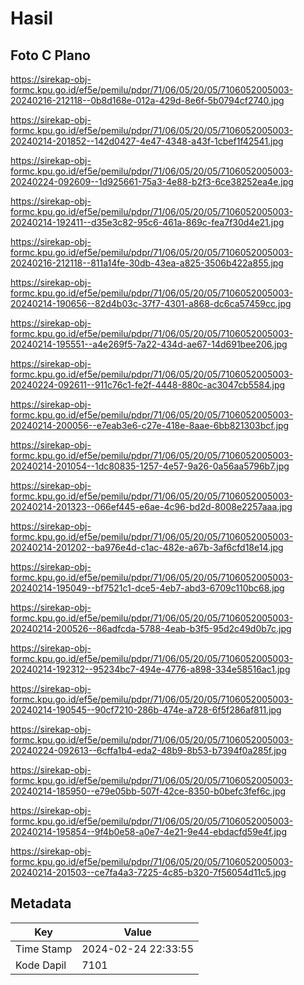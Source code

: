 # Hasil

## Foto C Plano

https://sirekap-obj-formc.kpu.go.id/ef5e/pemilu/pdpr/71/06/05/20/05/7106052005003-20240216-212118--0b8d168e-012a-429d-8e6f-5b0794cf2740.jpg

https://sirekap-obj-formc.kpu.go.id/ef5e/pemilu/pdpr/71/06/05/20/05/7106052005003-20240214-201852--142d0427-4e47-4348-a43f-1cbef1f42541.jpg

https://sirekap-obj-formc.kpu.go.id/ef5e/pemilu/pdpr/71/06/05/20/05/7106052005003-20240224-092609--1d925661-75a3-4e88-b2f3-6ce38252ea4e.jpg

https://sirekap-obj-formc.kpu.go.id/ef5e/pemilu/pdpr/71/06/05/20/05/7106052005003-20240214-192411--d35e3c82-95c6-461a-869c-fea7f30d4e21.jpg

https://sirekap-obj-formc.kpu.go.id/ef5e/pemilu/pdpr/71/06/05/20/05/7106052005003-20240216-212118--811a14fe-30db-43ea-a825-3506b422a855.jpg

https://sirekap-obj-formc.kpu.go.id/ef5e/pemilu/pdpr/71/06/05/20/05/7106052005003-20240214-190656--82d4b03c-37f7-4301-a868-dc6ca57459cc.jpg

https://sirekap-obj-formc.kpu.go.id/ef5e/pemilu/pdpr/71/06/05/20/05/7106052005003-20240214-195551--a4e269f5-7a22-434d-ae67-14d691bee206.jpg

https://sirekap-obj-formc.kpu.go.id/ef5e/pemilu/pdpr/71/06/05/20/05/7106052005003-20240224-092611--911c76c1-fe2f-4448-880c-ac3047cb5584.jpg

https://sirekap-obj-formc.kpu.go.id/ef5e/pemilu/pdpr/71/06/05/20/05/7106052005003-20240214-200056--e7eab3e6-c27e-418e-8aae-6bb821303bcf.jpg

https://sirekap-obj-formc.kpu.go.id/ef5e/pemilu/pdpr/71/06/05/20/05/7106052005003-20240214-201054--1dc80835-1257-4e57-9a26-0a56aa5796b7.jpg

https://sirekap-obj-formc.kpu.go.id/ef5e/pemilu/pdpr/71/06/05/20/05/7106052005003-20240214-201323--066ef445-e6ae-4c96-bd2d-8008e2257aaa.jpg

https://sirekap-obj-formc.kpu.go.id/ef5e/pemilu/pdpr/71/06/05/20/05/7106052005003-20240214-201202--ba976e4d-c1ac-482e-a67b-3af6cfd18e14.jpg

https://sirekap-obj-formc.kpu.go.id/ef5e/pemilu/pdpr/71/06/05/20/05/7106052005003-20240214-195049--bf7521c1-dce5-4eb7-abd3-6709c110bc68.jpg

https://sirekap-obj-formc.kpu.go.id/ef5e/pemilu/pdpr/71/06/05/20/05/7106052005003-20240214-200526--86adfcda-5788-4eab-b3f5-95d2c49d0b7c.jpg

https://sirekap-obj-formc.kpu.go.id/ef5e/pemilu/pdpr/71/06/05/20/05/7106052005003-20240214-192312--95234bc7-494e-4776-a898-334e58516ac1.jpg

https://sirekap-obj-formc.kpu.go.id/ef5e/pemilu/pdpr/71/06/05/20/05/7106052005003-20240214-190545--90cf7210-286b-474e-a728-6f5f286af811.jpg

https://sirekap-obj-formc.kpu.go.id/ef5e/pemilu/pdpr/71/06/05/20/05/7106052005003-20240224-092613--6cffa1b4-eda2-48b9-8b53-b7394f0a285f.jpg

https://sirekap-obj-formc.kpu.go.id/ef5e/pemilu/pdpr/71/06/05/20/05/7106052005003-20240214-185950--e79e05bb-507f-42ce-8350-b0befc3fef6c.jpg

https://sirekap-obj-formc.kpu.go.id/ef5e/pemilu/pdpr/71/06/05/20/05/7106052005003-20240214-195854--9f4b0e58-a0e7-4e21-9e44-ebdacfd59e4f.jpg

https://sirekap-obj-formc.kpu.go.id/ef5e/pemilu/pdpr/71/06/05/20/05/7106052005003-20240214-201503--ce7fa4a3-7225-4c85-b320-7f56054d11c5.jpg


## Metadata

| Key        | Value               |
| ---------- | ------------------- |
| Time Stamp | 2024-02-24 22:33:55 |
| Kode Dapil | 7101                |



